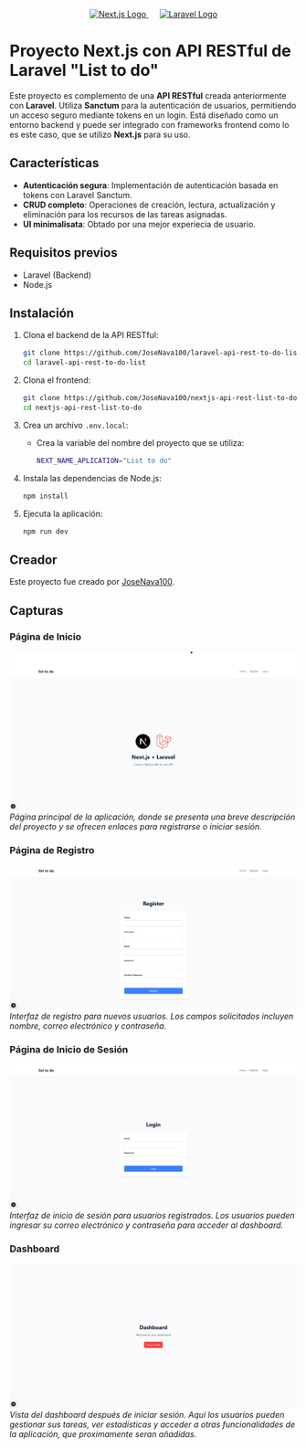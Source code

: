 <p align="center">
  <a href="https://nextjs.org" target="_blank">
    <img src="https://cdn.jsdelivr.net/gh/devicons/devicon@latest/icons/nextjs/nextjs-original.svg" width="120" alt="Next.js Logo">
  </a>
  &nbsp;&nbsp;&nbsp;&nbsp;
  <a href="https://laravel.com" target="_blank">
    <img src="https://cdn.jsdelivr.net/gh/devicons/devicon@latest/icons/laravel/laravel-original.svg" width="120" alt="Laravel Logo">
  </a>
</p>

# Proyecto Next.js con API RESTful de Laravel "List to do"

Este proyecto es complemento de una **API RESTful** creada anteriormente con **Laravel**. Utiliza **Sanctum** para la autenticación de usuarios, permitiendo un acceso seguro mediante tokens en un login. Está diseñado como un entorno backend y puede ser integrado con frameworks frontend como lo es este caso, que se utilizo **Next.js** para su uso.

## Características

- **Autenticación segura**: Implementación de autenticación basada en tokens con Laravel Sanctum.
- **CRUD completo**: Operaciones de creación, lectura, actualización y eliminación para los recursos de las tareas asignadas.
- **UI minimalisata**: Obtado por una mejor experiecia de usuario.

## Requisitos previos

- Laravel (Backend)
- Node.js 

## Instalación

1. Clona el backend de la API RESTful:
   ```bash
   git clone https://github.com/JoseNava100/laravel-api-rest-to-do-list
   cd laravel-api-rest-to-do-list
   ```

2. Clona el frontend:
   ```bash
   git clone https://github.com/JoseNava100/nextjs-api-rest-list-to-do
   cd nextjs-api-rest-list-to-do
   ```

3. Crea un archivo `.env.local`:
   - Crea la variable del nombre del proyecto que se utiliza:
     ```bash
     NEXT_NAME_APLICATION="List to do"
     ```

4. Instala las dependencias de Node.js:
   ```bash
   npm install
   ```

5. Ejecuta la aplicación:
   ```bash
   npm run dev
   ```

## Creador

Este proyecto fue creado por [JoseNava100](https://github.com/JoseNava100/laravel-sanctum-api-rest).

## Capturas

### Página de Inicio
![Homepage](assets/img/HomePage.png)
*Página principal de la aplicación, donde se presenta una breve descripción del proyecto y se ofrecen enlaces para registrarse o iniciar sesión.*

### Página de Registro
![Register](assets/img/RegisterPage.png)
*Interfaz de registro para nuevos usuarios. Los campos solicitados incluyen nombre, correo electrónico y contraseña.*

### Página de Inicio de Sesión
![Login](assets/img/LoginPage.png)
*Interfaz de inicio de sesión para usuarios registrados. Los usuarios pueden ingresar su correo electrónico y contraseña para acceder al dashboard.*

### Dashboard
![Dashboard](assets/img/DashboardPage.png)
*Vista del dashboard después de iniciar sesión. Aquí los usuarios pueden gestionar sus tareas, ver estadísticas y acceder a otras funcionalidades de la aplicación, que proximamente seran añadidas.*